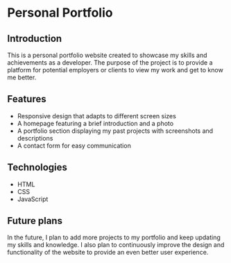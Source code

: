 # Personal Portfolio

## Introduction
This is a personal portfolio website created to showcase my skills and achievements as a developer. The purpose of the project is to provide a platform for potential employers or clients to view my work and get to know me better.

## Features
* Responsive design that adapts to different screen sizes
* A homepage featuring a brief introduction and a photo
* A portfolio section displaying my past projects with screenshots and descriptions
* A contact form for easy communication

## Technologies
* HTML
* CSS
* JavaScript
 

## Future plans
In the future, I plan to add more projects to my portfolio and keep updating my skills and knowledge. I also plan to continuously improve the design and functionality of the website to provide an even better user experience.

